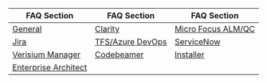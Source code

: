 

| FAQ Section | FAQ Section | FAQ Section |
|------------|------------|------------|
| [General](./general/general.md) | [Clarity](./clarity/clarity-faqs.md) | [Micro Focus ALM/QC](./micro-focus/micro-focus-faqs.md) |
| [Jira](./jira/jira-faqs.md) | [TFS/Azure DevOps](./tfs/tfs-azure-devops-faqs.md) | [ServiceNow](./servicenow/servicenow-faqs.md) |
| [Verisium Manager](./verisium/verisium-manager-faqs.md) | [Codebeamer](./codebeamer/codebeamer-faqs.md) | [Installer](./installer/installer-faqs.md) |
| [Enterprise Architect](./enterprise-architect/enterprise-architect-faqs.md) |  |  |
